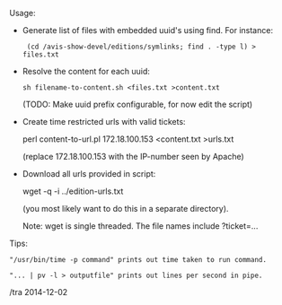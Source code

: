 Usage:

* Generate list of files with embedded uuid's using find.  For instance:

  	   (cd /avis-show-devel/editions/symlinks; find . -type l) > files.txt

	   
* Resolve the content for each uuid:

  	  sh filename-to-content.sh <files.txt >content.txt

  (TODO: Make uuid prefix configurable, for now edit the script)

  
* Create time restricted urls with valid tickets:

  	 perl content-to-url.pl 172.18.100.153 <content.txt >urls.txt

  (replace 172.18.100.153 with the IP-number seen by Apache)

  
* Download all urls provided in script:
  
	wget -q -i ../edition-urls.txt 

  (you most likely want to do this in a separate directory).

  Note:  wget is single threaded.  The file names include ?ticket=...




Tips:

	"/usr/bin/time -p command" prints out time taken to run command.

	"... | pv -l > outputfile" prints out lines per second in pipe.


/tra 2014-12-02